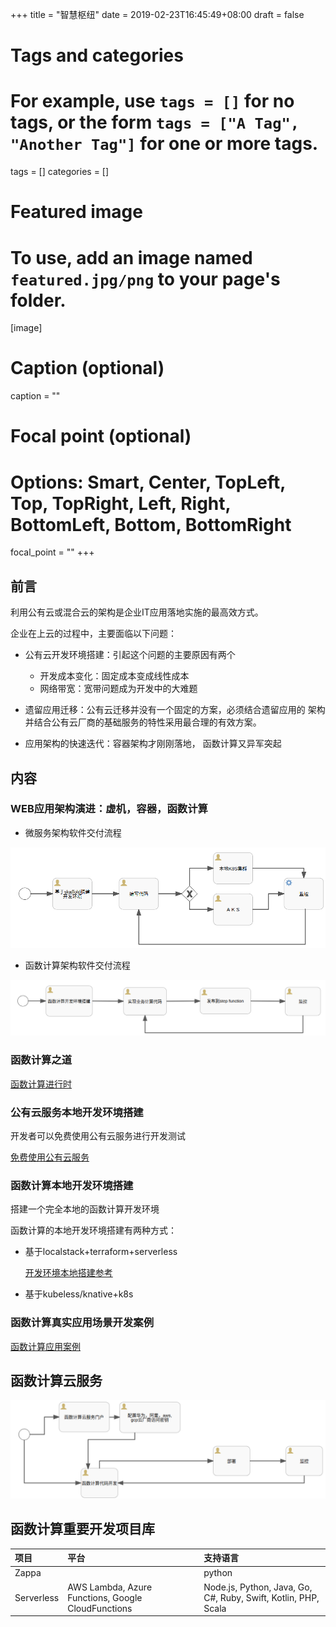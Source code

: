+++
title = "智慧枢纽"
date = 2019-02-23T16:45:49+08:00
draft = false

# Tags and categories
# For example, use `tags = []` for no tags, or the form `tags = ["A Tag", "Another Tag"]` for one or more tags.
tags = []
categories = []

# Featured image
# To use, add an image named `featured.jpg/png` to your page's folder. 
[image]
  # Caption (optional)
  caption = ""

  # Focal point (optional)
  # Options: Smart, Center, TopLeft, Top, TopRight, Left, Right, BottomLeft, Bottom, BottomRight
  focal_point = ""
+++


## 前言

利用公有云或混合云的架构是企业IT应用落地实施的最高效方式。

企业在上云的过程中，主要面临以下问题：

- 公有云开发环境搭建：引起这个问题的主要原因有两个

  - 开发成本变化：固定成本变成线性成本
  - 网络带宽：宽带问题成为开发中的大难题

- 遗留应用迁移：公有云迁移并没有一个固定的方案，必须结合遗留应用的
  架构并结合公有云厂商的基础服务的特性采用最合理的有效方案。

- 应用架构的快速迭代：容器架构才刚刚落地， 函数计算又异军突起
  
## 内容

### WEB应用架构演进：虚机，容器，函数计算

- 微服务架构软件交付流程

![](./micro.png)

- 函数计算架构软件交付流程

![](./func.png)




### 函数计算之道

  [函数计算进行时](/post/computing-in-function-way/)

### 公有云服务本地开发环境搭建

  开发者可以免费使用公有云服务进行开发测试

  [免费使用公有云服务](/post/use-public-cloud-for-free/)

### 函数计算本地开发环境搭建

  搭建一个完全本地的函数计算开发环境

  函数计算的本地开发环境搭建有两种方式：

- 基于localstack+terraform+serverless
  
  [开发环境本地搭建参考](/tags/serverless/)  

- 基于kubeless/knative+k8s
  
### 函数计算真实应用场景开发案例

  [函数计算应用案例](/tags/serverless/)


## 函数计算云服务

![](./step-cloud.png)

## 函数计算重要开发项目库

|   项目  |    平台 |  支持语言 |
:---|:---|:---
Zappa |  |python
Serverless | AWS Lambda, Azure Functions, Google CloudFunctions |Node.js, Python, Java, Go, C#, Ruby, Swift, Kotlin, PHP, Scala|
